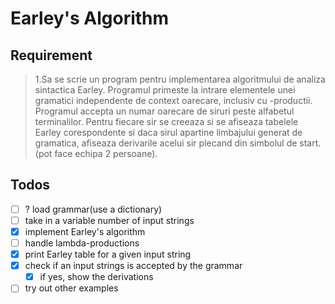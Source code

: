 # Earley's Algorithm

## Requirement

> 1.Sa se scrie un program pentru implementarea algoritmului de analiza sintactica Earley. Programul primeste la intrare elementele unei gramatici independente de context oarecare, inclusiv cu -productii. Programul accepta un numar oarecare de siruri peste alfabetul terminalilor. Pentru fiecare sir se creeaza si se afiseaza tabelele Earley corespondente si daca sirul apartine limbajului generat de gramatica, afiseaza derivarile acelui sir plecand din simbolul de start.(pot face echipa 2 persoane).

## Todos

- [ ] ? load grammar(use a dictionary)
- [ ] take in a variable number of input strings
- [x] implement Earley's algorithm
- [ ] handle lambda-productions
- [x] print Earley table for a given input string
- [x] check if an input strings is accepted by the grammar
  - [x] if yes, show the derivations
- [ ] try out other examples
